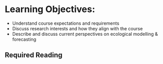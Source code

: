 # Learning Objectives:

- Understand course expectations and requirements
- Discuss research interests and how they align with the course
- Describe and discuss current perspectives on ecological modelling & forecasting

## Required Reading
